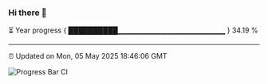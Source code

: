 ### Hi there 👋

⏳ Year progress { ██████████▁▁▁▁▁▁▁▁▁▁▁▁▁▁▁▁▁▁▁▁ } 34.19 %

---

⏰ Updated on Mon, 05 May 2025 18:46:06 GMT

![Progress Bar CI](https://github.com/IshwaranRudhara/GIT-ACTION/workflows/Progress%20Bar%20CI/badge.svg)
